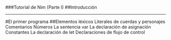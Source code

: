 ###Tutorial de Nim (Parte I)
##Introducción
___
#El primer programa
##Elementos léxicos
Literales de cuerdas y personajes
Comentarios
Números
La sentencia var
La declaración de asignación
Constantes
La declaración de let
Declaraciones de flujo de control

